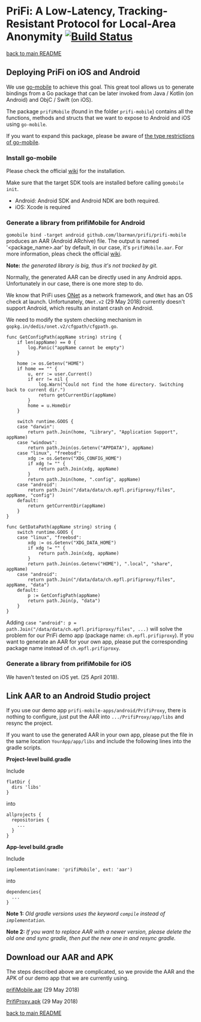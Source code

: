 # PriFi: A Low-Latency, Tracking-Resistant Protocol for Local-Area Anonymity [![Build Status](https://travis-ci.org/lbarman/prifi.svg?branch=master)](https://travis-ci.org/lbarman/prifi)

[back to main README](README.md)


## Deploying PriFi on iOS and Android

We use [go-mobile](https://github.com/golang/mobile) to achieve this goal. This great tool allows us to generate bindings from a Go package that can be later invoked from Java / Kotlin (on Android) and ObjC / Swift (on iOS).

The package `prifiMobile` (found in the folder `prifi-mobile`) contains all the functions, methods and structs that we want to expose to Android and iOS using `go-mobile`.

If you want to expand this package, please be aware of [the type restrictions of go-mobile](https://godoc.org/golang.org/x/mobile/cmd/gobind#hdr-Type_restrictions).

### Install go-mobile

Please check the official [wiki](https://godoc.org/golang.org/x/mobile/cmd/gomobile) for the installation.

Make sure that the target SDK tools are installed before calling `gomobile init`.
- Android: Android SDK and Android NDK are both required.
- iOS: Xcode is required

### Generate a library from prifiMobile for Android

`gomobile bind -target android github.com/lbarman/prifi/prifi-mobile` produces an AAR (Android ARchive) file. The output is named '<package_name>.aar' by default, in our case, it's `prifiMobile.aar`. For more information, pleas check the official [wiki](https://godoc.org/golang.org/x/mobile/cmd/gomobile).

**Note:** _the generated library is big, thus it's not tracked by git._

Normally, the generated AAR can be directly used in any Android apps. Unfortunately in our case, there is one more step to do.

We know that PriFi uses [ONet](https://github.com/dedis/onet) as a network framework, and `ONet` has an OS check at launch. Unfortunately, `ONet.v2` (29 May 2018) currently doesn't support Android, which results an instant crash on Android.

We need to modify the system checking mechanism in `gopkg.in/dedis/onet.v2/cfgpath/cfgpath.go`.
```
func GetConfigPath(appName string) string {
	if len(appName) == 0 {
		log.Panic("appName cannot be empty")
	}

	home := os.Getenv("HOME")
	if home == "" {
		u, err := user.Current()
		if err != nil {
			log.Warn("Could not find the home directory. Switching back to current dir.")
			return getCurrentDir(appName)
		}
		home = u.HomeDir
	}

	switch runtime.GOOS {
	case "darwin":
		return path.Join(home, "Library", "Application Support", appName)
	case "windows":
		return path.Join(os.Getenv("APPDATA"), appName)
	case "linux", "freebsd":
		xdg := os.Getenv("XDG_CONFIG_HOME")
		if xdg != "" {
			return path.Join(xdg, appName)
		}
		return path.Join(home, ".config", appName)
	case "android":
		return path.Join("/data/data/ch.epfl.prifiproxy/files", appName, "config")
	default:
		return getCurrentDir(appName)
	}
}

func GetDataPath(appName string) string {
	switch runtime.GOOS {
	case "linux", "freebsd":
		xdg := os.Getenv("XDG_DATA_HOME")
		if xdg != "" {
			return path.Join(xdg, appName)
		}
		return path.Join(os.Getenv("HOME"), ".local", "share", appName)
	case "android":
		return path.Join("/data/data/ch.epfl.prifiproxy/files", appName, "data")
	default:
		p := GetConfigPath(appName)
		return path.Join(p, "data")
	}
}

```
Adding `case "android": p = path.Join("/data/data/ch.epfl.prifiproxy/files", ...)` will solve the problem for our PriFi demo app (package name: `ch.epfl.prifiproxy`). If you want to generate an AAR for your own app, please put the corresponding package name instead of `ch.epfl.prifiproxy`.

### Generate a library from prifiMobile for iOS

We haven't tested on iOS yet. (25 April 2018).


## Link AAR to an Android Studio project

If you use our demo app `prifi-mobile-apps/android/PrifiProxy`, there is nothing to configure, just put the AAR into `.../PrifiProxy/app/libs` and resync the project.

If you want to use the generated AAR in your own app, please put the file in the same location `YourApp/app/libs` and include the following lines into the gradle scripts.

**Project-level build.gradle**

Include
```
flatDir {
  dirs 'libs'
}
```
into
```
allprojects {
  repositories {
    ...
  }
}
```

**App-level build.gradle**

Include
```
implementation(name: 'prifiMobile', ext: 'aar')
```
into
```
dependencies{
  ...
}
```

**Note 1:** _Old gradle versions uses the keyword `compile` instead of `implementation`._

**Note 2:** _If you want to replace AAR with a newer version, please delete the old one and sync gradle, then put the new one in and resync gradle._


## Download our AAR and APK

The steps described above are complicated, so we provide the AAR and the APK of our demo app that we are currently using.

[prifiMobile.aar](https://drive.google.com/file/d/1Pck2us_HcVQHeMkWvHp7w4nR-loVpknZ/view?usp=sharing) (29 May 2018)

[PrifiProxy.apk](https://drive.google.com/file/d/1ABPJ5cSVmpP8_a6U0s-9sjlyM3HqduiE/view?usp=sharing) (29 May 2018)


[back to main README](README.md)

